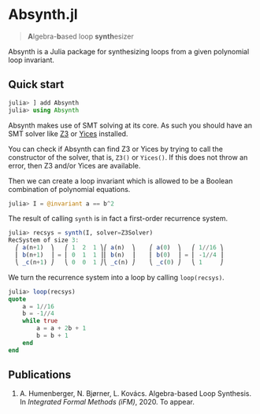 # Absynth.jl
> **A**lgebra-**b**ased loop **synth**esizer

Absynth is a Julia package for synthesizing loops from a given polynomial loop invariant.

## Quick start

```julia
julia> ] add Absynth
julia> using Absynth
```

Absynth makes use of SMT solving at its core. As such you should have an SMT solver like [Z3](https://github.com/Z3Prover/z3) or [Yices](http://yices.csl.sri.com/) installed.

You can check if Absynth can find Z3 or Yices by trying to call the constructor of the solver, that is, `Z3()` or `Yices()`. If this does not throw an error, then Z3 and/or Yices are available.

Then we can create a loop invariant which is allowed to be a Boolean combination of polynomial equations.

```julia
julia> I = @invariant a == b^2
```

The result of calling `synth` is in fact a first-order recurrence system.

```julia
julia> recsys = synth(I, solver=Z3Solver)
RecSystem of size 3:
  ⎛ a(n+1)  ⎞   ⎛ 1  2  1 ⎞⎛ a(n)  ⎞	⎛ a(0)  ⎞   ⎛ 1//16 ⎞
  ⎜ b(n+1)  ⎟ = ⎜ 0  1  1 ⎟⎜ b(n)  ⎟	⎜ b(0)  ⎟ = ⎜ -1//4 ⎟
  ⎝ _c(n+1) ⎠   ⎝ 0  0  1 ⎠⎝ _c(n) ⎠	⎝ _c(0) ⎠   ⎝ 1     ⎠
```

We turn the recurrence system into a loop by calling `loop(recsys)`.

```julia
julia> loop(recsys)
quote
    a = 1//16
    b = -1//4
    while true
        a = a + 2b + 1
        b = b + 1
    end
end
```

## Publications

1. A. Humenberger, N. Bjørner, L. Kovács. Algebra-based Loop Synthesis. In *Integrated Formal Methods (iFM)*, 2020. To appear.

